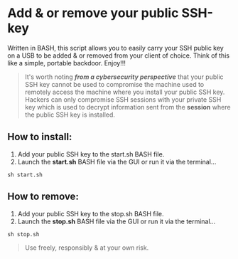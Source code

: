 # Add & or remove your public SSH-key

Written in BASH, this script allows you to easily carry your SSH public key on a USB to be added & or removed from your client of choice. Think of this like a simple, portable backdoor. Enjoy!!!

> It's worth noting ***from a cybersecurity perspective*** that your public SSH key cannot be used to compromise the machine used to remotely access the machine where you install your public SSH key. Hackers can only compromise SSH sessions with your private SSH key which is used to decrypt information sent from the **session** where the public SSH key is installed.

## How to install:

1. Add your public SSH key to the start.sh BASH file.
2. Launch the **start.sh** BASH file via the GUI or run it via the terminal...
``` 
sh start.sh
```

## How to remove:

1. Add your public SSH key to the stop.sh BASH file.
2. Launch the **stop.sh** BASH file via the GUI or run it via the terminal...
```
sh stop.sh
```

> Use freely, responsibly & at your own risk.
